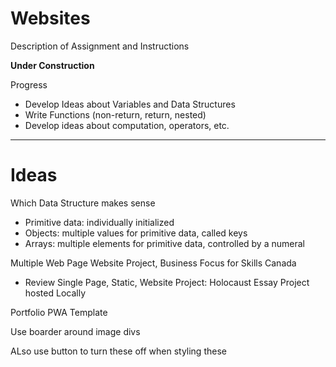 # Websites
Description of Assignment and Instructions

**Under Construction**

Progress
- Develop Ideas about Variables and Data Structures
- Write Functions (non-return, return, nested)
- Develop ideas about computation, operators, etc.
---

# Ideas

Which Data Structure makes sense
- Primitive data: individually initialized
- Objects: multiple values for primitive data, called keys
- Arrays: multiple elements for primitive data, controlled by a numeral

Multiple Web Page Website Project, Business Focus for Skills Canada
- Review Single Page, Static, Website Project: Holocaust Essay Project hosted Locally

Portfolio PWA Template

Use boarder around image divs

ALso use button to turn these off when styling these
